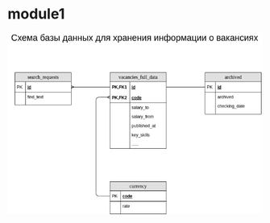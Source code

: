 # module1
![Схема БД моего проекта](https://github.com/alexeiveselov92/DE-101/blob/main/module1/postgresql_mindmap.png)
